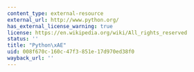 ```yaml
---
content_type: external-resource
external_url: http://www.python.org/
has_external_license_warning: true
license: https://en.wikipedia.org/wiki/All_rights_reserved
status: ''
title: "Python\xAE"
uid: 008f670c-160c-47f3-851e-17d970ed38f0
wayback_url: ''
---
```

